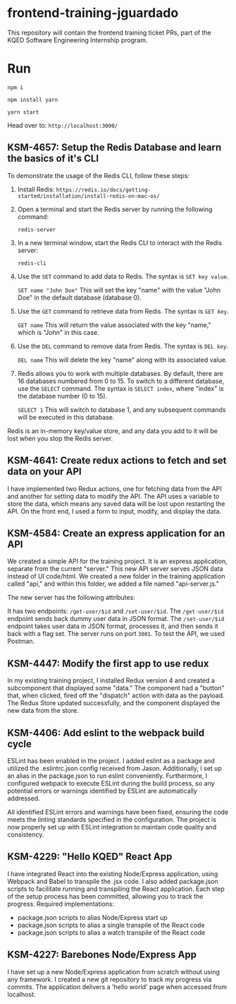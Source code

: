 # frontend-training-jguardado

This repository will contain the frontend training ticket PRs, part of the KQED Software Engineering Internship program. 

# Run
```npm i```

```npm install yarn```

```yarn start```

Head over to: ```http://localhost:3000/```

## KSM-4657: Setup the Redis Database and learn the basics of it's CLI
To demonstrate the usage of the Redis CLI, follow these steps:

1. Install Redis: ```https://redis.io/docs/getting-started/installation/install-redis-on-mac-os/```

2. Open a terminal and start the Redis server by running the following command:

   ```redis-server```

3. In a new terminal window, start the Redis CLI to interact with the Redis server:

   ```redis-cli```

4. Use the `SET` command to add data to Redis. The syntax is `SET key value`.

   ```SET name "John Doe"```
  This will set the key "name" with the value "John Doe" in the default database (database 0).

5. Use the `GET` command to retrieve data from Redis. The syntax is `GET key`.

   ```GET name```
  This will return the value associated with the key "name," which is "John" in this case.

6. Use the `DEL` command to remove data from Redis. The syntax is `DEL key`.

   ```DEL name```
  This will delete the key "name" along with its associated value.

7. Redis allows you to work with multiple databases. By default, there are 16 databases numbered from 0 to 15. To switch to a different database, use the `SELECT` command. The syntax is `SELECT index`, where "index" is the database number (0 to 15).

   ```SELECT 1```
  This will switch to database 1, and any subsequent commands will be executed in this database.

  Redis is an in-memory key/value store, and any data you add to it will be lost when you stop the Redis server.

## KSM-4641: Create redux actions to fetch and set data on your API
I have implemented two Redux actions, one for fetching data from the API and another for setting data to modify the API. The API uses a variable to store the data, which means any saved data will be lost upon restarting the API. On the front end, I used a form to input, modify, and display the data.

## KSM-4584: Create an express application for an API
We created a simple API for the training project. It is an express application, separate from the current "server." This new API server serves JSON data instead of UI code/html. We created a new folder in the training application called "api," and within this folder, we added a file named "api-server.js."

The new server has the following attributes:

It has two endpoints: ```/get-user/$id``` and ```/set-user/$id```.
The ```/get-user/$id``` endpoint sends back dummy user data in JSON format.
The ```/set-user/$id``` endpoint takes user data in JSON format, processes it, and then sends it back with a flag set.
The server runs on port ```3001```.
To test the API, we used Postman.

## KSM-4447: Modify the first app to use redux

In my existing training project, I installed Redux version 4 and created a subcomponent that displayed some "data." The component had a "button" that, when clicked, fired off the "dispatch" action with data as the payload. The Redux Store updated successfully, and the component displayed the new data from the store.

## KSM-4406: Add eslint to the webpack build cycle

ESLint has been enabled in the project. I added eslint as a package and utilized the .eslintrc.json config received from Jason. Additionally, I set up an alias in the package.json to run eslint conveniently. Furthermore, I configured webpack to execute ESLint during the build process, so any potential errors or warnings identified by ESLint are automatically addressed.

All identified ESLint errors and warnings have been fixed, ensuring the code meets the linting standards specified in the configuration. The project is now properly set up with ESLint integration to maintain code quality and consistency.

## KSM-4229: "Hello KQED" React App

I have integrated React into the existing Node/Express application, using Webpack and Babel to transpile the .jsx code. I also added package.json scripts to facilitate running and transpiling the React application. Each step of the setup process has been committed, allowing you to track the progress.
Required implementations:
- package.json scripts to alias Node/Express start up
- package.json scripts to alias a single transpile of the React code
- package.json scripts to alias a watch transpile of the React code

## KSM-4227: Barebones Node/Express App

I have set up a new Node/Express application from scratch without using any framework. I created a new git repository to track my progress via commits. The application delivers a 'hello world' page when accessed from localhost.
